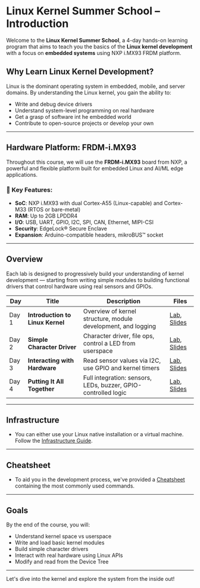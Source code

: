 # Linux Kernel Summer School – Introduction

Welcome to the **Linux Kernel Summer School**, a 4-day hands-on learning program that aims to
teach you the basics of the **Linux kernel development** with a focus on **embedded systems**
using NXP i.MX93 FRDM platform.

## Why Learn Linux Kernel Development?

Linux is the dominant operating system in embedded, mobile, and server domains. By understanding the
Linux kernel, you gain the ability to:

- Write and debug device drivers
- Understand system-level programming on real hardware
- Get a grasp of software int he embedded world
- Contribute to open-source projects or develop your own

---

## Hardware Platform: FRDM-i.MX93

Throughout this course, we will use the **FRDM-i.MX93** board from NXP, a powerful and flexible
platform built for embedded Linux and AI/ML edge applications.

### 🔧 Key Features:

- **SoC**: NXP i.MX93 with dual Cortex-A55 (Linux-capable) and Cortex-M33 (RTOS or bare-metal)
- **RAM**: Up to 2GB LPDDR4
- **I/O**: USB, UART, GPIO, I2C, SPI, CAN, Ethernet, MIPI-CSI
- **Security**: EdgeLock® Secure Enclave
- **Expansion**: Arduino-compatible headers, mikroBUS™ socket

---

## Overview

Each lab is designed to progressively build your understanding of kernel development — starting from
writing simple modules to building functional drivers that control hardware using real sensors and
GPIOs.

| Day    | Title                                | Description                                                    | Files                             |
|--------|--------------------------------------|----------------------------------------------------------------|-----------------------------------|
| Day 1  | **Introduction to Linux Kernel**     | Overview of kernel structure, module development, and logging  | [Lab](./day1.md), [Slides](./slides/slides_day1.pdf) |
| Day 2  | **Simple Character Driver**          | Character driver, file ops, control a LED from userspace       | [Lab](./day2.md), [Slides](./day2_slides) |
| Day 3  | **Interacting with Hardware**        | Read sensor values via I2C, use GPIO and kernel timers         | [Lab](./day3.md), [Slides](./day3_slides) |
| Day 4  | **Putting It All Together**          | Full integration: sensors, LEDs, buzzer, GPIO-controlled logic | [Lab](./day4.md), [Slides](./day4_slides) |

---

## Infrastructure

- You can either use your Linux native installation or a virtual machine. Follow the [Infrastructure Guide](./infrastructure.md).

---

## Cheatsheet

- To aid you in the development process, we've provided a [Cheatsheet](./cheatsheet.md) containing the most commonly used commands.

---

##  Goals

By the end of the course, you will:

- Understand kernel space vs userspace
- Write and load basic kernel modules
- Build simple character drivers
- Interact with real hardware using Linux APIs
- Modify and read from the Device Tree

---

Let's dive into the kernel and explore the system from the inside out!
